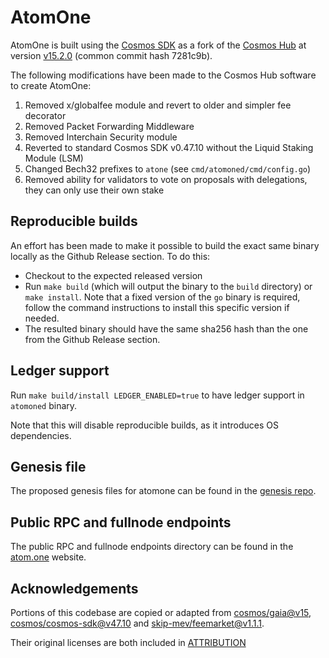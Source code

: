 # AtomOne

AtomOne is built using the [Cosmos SDK](https://github.com/cosmos/cosmos-sdk) as
a fork of the [Cosmos Hub](https://github.com/cosmos/gaia) at version
[v15.2.0](https://github.com/cosmos/gaia/releases/tag/v15.2.0) (common commit
hash 7281c9b).

The following modifications have been made to the Cosmos Hub software to create AtomOne:

1. Removed x/globalfee module and revert to older and simpler fee decorator
2. Removed Packet Forwarding Middleware
3. Removed Interchain Security module
4. Reverted to standard Cosmos SDK v0.47.10 without the Liquid Staking Module (LSM)
5. Changed Bech32 prefixes to `atone` (see `cmd/atomoned/cmd/config.go`)
6. Removed ability for validators to vote on proposals with delegations, they can
   only use their own stake

## Reproducible builds

An effort has been made to make it possible to build the exact same binary
locally as the Github Release section. To do this:

- Checkout to the expected released version
- Run `make build` (which will output the binary to the `build` directory) or
`make install`. Note that a fixed version of the `go` binary is required,
follow the command instructions to install this specific version if needed.
- The resulted binary should have the same sha256 hash than the one from the
Github Release section.

## Ledger support

Run `make build/install LEDGER_ENABLED=true` to have ledger support in
`atomoned` binary.

Note that this will disable reproducible builds, as it introduces OS
dependencies.

## Genesis file

The proposed genesis files for atomone can be found in the [genesis repo](https://github.com/atomone-hub/genesis).

## Public RPC and fullnode endpoints

The public RPC and fullnode endpoints directory can be found in the [atom.one](https://atom.one)
website.

## Acknowledgements

Portions of this codebase are copied or adapted from 
[cosmos/gaia@v15](https://github.com/cosmos/gaia/tree/v15.0.0),
[cosmos/cosmos-sdk@v47.10](https://github.com/cosmos/cosmos-sdk/tree/v0.47.10)
and [skip-mev/feemarket@v1.1.1](https://github.com/skip-mev/feemarket/tree/v1.1.1).

Their original licenses are both included in [ATTRIBUTION](ATTRIBUTION)
